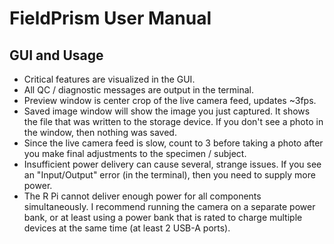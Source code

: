 # FieldPrism User Manual

## GUI and Usage 
- Critical features are visualized in the GUI.
- All QC / diagnostic messages are output in the terminal.
- Preview window is center crop of the live camera feed, updates ~3fps.
- Saved image window will show the image you just captured. It shows the file that was written to the storage device. If you don't see a photo in the window, then nothing was saved.
- Since the live camera feed is slow, count to 3 before taking a photo after you make final adjustments to the specimen / subject.
- Insufficient power delivery can cause several, strange issues. If you see an "Input/Output" error (in the terminal), then you need to supply more power.
- The R Pi cannot deliver enough power for all components simultaneously. I recommend running the camera on a separate power bank, or at least using a power bank that is rated to charge multiple devices at the same time (at least 2 USB-A ports).
